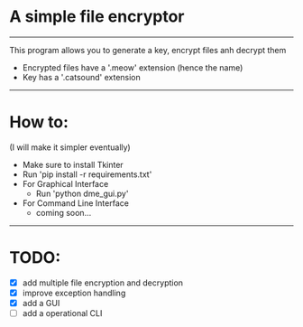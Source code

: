 # A simple file encryptor

-----

This program allows you to generate a key, encrypt files anh decrypt them  

- Encrypted files have a '.meow' extension (hence the name)
- Key has a '.catsound' extension  

-----

# How to:
(I will make it simpler eventually)
- Make sure to install Tkinter
- Run 'pip install -r requirements.txt'
- For Graphical Interface
  - Run 'python dme_gui.py'
- For Command Line Interface
  - coming soon...

-----
# TODO:
- [x] add multiple file encryption and decryption
- [x] improve exception handling
- [x] add a GUI
- [ ] add a operational CLI
